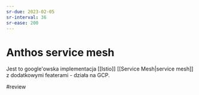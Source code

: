 ```yaml
---
sr-due: 2023-02-05
sr-interval: 36
sr-ease: 200
---
```


# Anthos service mesh
Jest to google'owska implementacja [[Istio]] [[Service Mesh|service mesh]] z dodatkowymi featerami - działa na GCP.

#review 